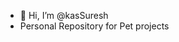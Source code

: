 - 👋 Hi, I’m @kasSuresh
-  Personal Repository for Pet projects

<!---
kasSuresh/kasSuresh is a ✨ special ✨ repository because its `README.md` (this file) appears on your GitHub profile.
You can click the Preview link to take a look at your changes.
--->
